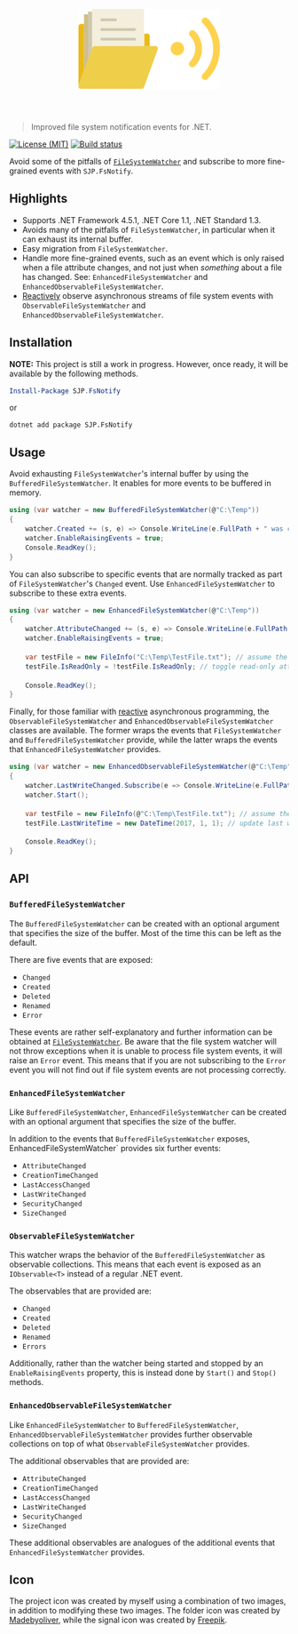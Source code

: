 <h1 align="center">
	<br>
	<img width="256" height="144" src="fsnotify.png" alt="FsNotify">
	<br>
	<br>
</h1>

> Improved file system notification events for .NET.

[![License (MIT)](https://img.shields.io/badge/license-MIT-blue.svg)](https://opensource.org/licenses/MIT) [![Build status](https://ci.appveyor.com/api/projects/status/pp70s691wpbxqidp?svg=true)](https://ci.appveyor.com/project/sjp/fsnotify)

Avoid some of the pitfalls of [`FileSystemWatcher`](https://docs.microsoft.com/en-gb/dotnet/api/system.io.filesystemwatcher) and subscribe to more fine-grained events with `SJP.FsNotify`.

## Highlights

* Supports .NET Framework 4.5.1, .NET Core 1.1, .NET Standard 1.3.
* Avoids many of the pitfalls of `FileSystemWatcher`, in particular when it can exhaust its internal buffer.
* Easy migration from `FileSystemWatcher`.
* Handle more fine-grained events, such as an event which is only raised when a file attribute changes, and not just when *something* about a file has changed. See: `EnhancedFileSystemWatcher` and `EnhancedObservableFileSystemWatcher`.
* [Reactively](http://reactivex.io/) observe asynchronous streams of file system events with `ObservableFileSystemWatcher` and `EnhancedObservableFileSystemWatcher`.

## Installation

**NOTE:** This project is still a work in progress. However, once ready, it will be available by the following methods.

```powershell
Install-Package SJP.FsNotify
```

or

```console
dotnet add package SJP.FsNotify
```

## Usage

Avoid exhausting `FileSystemWatcher`'s internal buffer by using the `BufferedFileSystemWatcher`. It enables for more events to be buffered in memory.

```csharp
using (var watcher = new BufferedFileSystemWatcher(@"C:\Temp"))
{
    watcher.Created += (s, e) => Console.WriteLine(e.FullPath + " was created.");
    watcher.EnableRaisingEvents = true;
    Console.ReadKey();
}
```

You can also subscribe to specific events that are normally tracked as part of `FileSystemWatcher`'s `Changed` event. Use `EnhancedFileSystemWatcher` to subscribe to these extra events.

```csharp
using (var watcher = new EnhancedFileSystemWatcher(@"C:\Temp"))
{
    watcher.AttributeChanged += (s, e) => Console.WriteLine(e.FullPath + " has had an attribute change.");
    watcher.EnableRaisingEvents = true;

    var testFile = new FileInfo("C:\Temp\TestFile.txt"); // assume the file exists
    testFile.IsReadOnly = !testFile.IsReadOnly; // toggle read-only attribute

    Console.ReadKey();
}
```

Finally, for those familiar with [reactive](http://reactivex.io/) asynchronous programming, the `ObservableFileSystemWatcher` and `EnhancedObservableFileSystemWatcher` classes are available. The former wraps the events that `FileSystemWatcher` and `BufferedFileSystemWatcher` provide, while the latter wraps the events that `EnhancedFileSystemWatcher` provides.

```csharp
using (var watcher = new EnhancedObservableFileSystemWatcher(@"C:\Temp"))
{
    watcher.LastWriteChanged.Subscribe(e => Console.WriteLine(e.FullPath + " has a new last write time."));
    watcher.Start();

    var testFile = new FileInfo(@"C:\Temp\TestFile.txt"); // assume the file exists
    testFile.LastWriteTime = new DateTime(2017, 1, 1); // update last write time

    Console.ReadKey();
}
```

## API

### `BufferedFileSystemWatcher`

The `BufferedFileSystemWatcher` can be created with an optional argument that specifies the size of the buffer. Most of the time this can be left as the default.

There are five events that are exposed:

* `Changed`
* `Created`
* `Deleted`
* `Renamed`
* `Error`

These events are rather self-explanatory and further information can be obtained at [`FileSystemWatcher`](https://docs.microsoft.com/en-gb/dotnet/api/system.io.filesystemwatcher). Be aware that the file system watcher will not throw exceptions when it is unable to process file system events, it will raise an `Error` event. This means that if you are not subscribing to the `Error` event you will not find out if file system events are not processing correctly.

### `EnhancedFileSystemWatcher`

Like `BufferedFileSystemWatcher`, `EnhancedFileSystemWatcher` can be created with an optional argument that specifies the size of the buffer.

In addition to the events that `BufferedFileSystemWatcher` exposes, EnhancedFileSystemWatcher` provides six further events:

* `AttributeChanged`
* `CreationTimeChanged`
* `LastAccessChanged`
* `LastWriteChanged`
* `SecurityChanged`
* `SizeChanged`

### `ObservableFileSystemWatcher`

This watcher wraps the behavior of the `BufferedFileSystemWatcher` as observable collections. This means that each event is exposed as an `IObservable<T>` instead of a regular .NET event.

The observables that are provided are:

* `Changed`
* `Created`
* `Deleted`
* `Renamed`
* `Errors`

Additionally, rather than the watcher being started and stopped by an `EnableRaisingEvents` property, this is instead done by `Start()` and `Stop()` methods.

### `EnhancedObservableFileSystemWatcher`

Like `EnhancedFileSystemWatcher` to `BufferedFileSystemWatcher`, `EnhancedObservableFileSystemWatcher` provides further observable collections on top of what `ObservableFileSystemWatcher` provides.

The additional observables that are provided are:

* `AttributeChanged`
* `CreationTimeChanged`
* `LastAccessChanged`
* `LastWriteChanged`
* `SecurityChanged`
* `SizeChanged`

These additional observables are analogues of the additional events that `EnhancedFileSystemWatcher` provides.

## Icon

The project icon was created by myself using a combination of two images, in addition to modifying these two images. The folder icon was created by [Madebyoliver](https://www.flaticon.com/authors/madebyoliver), while the signal icon was created by [Freepik](http://www.freepik.com).